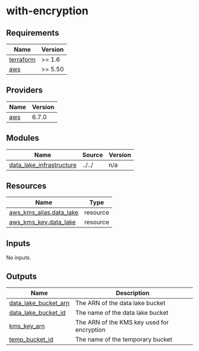 # with-encryption

<!-- BEGIN_TF_DOCS -->
## Requirements

| Name | Version |
|------|---------|
| <a name="requirement_terraform"></a> [terraform](#requirement\_terraform) | >= 1.6 |
| <a name="requirement_aws"></a> [aws](#requirement\_aws) | >= 5.50 |

## Providers

| Name | Version |
|------|---------|
| <a name="provider_aws"></a> [aws](#provider\_aws) | 6.7.0 |

## Modules

| Name | Source | Version |
|------|--------|---------|
| <a name="module_data_lake_infrastructure"></a> [data\_lake\_infrastructure](#module\_data\_lake\_infrastructure) | ../../ | n/a |

## Resources

| Name | Type |
|------|------|
| [aws_kms_alias.data_lake](https://registry.terraform.io/providers/hashicorp/aws/latest/docs/resources/kms_alias) | resource |
| [aws_kms_key.data_lake](https://registry.terraform.io/providers/hashicorp/aws/latest/docs/resources/kms_key) | resource |

## Inputs

No inputs.

## Outputs

| Name | Description |
|------|-------------|
| <a name="output_data_lake_bucket_arn"></a> [data\_lake\_bucket\_arn](#output\_data\_lake\_bucket\_arn) | The ARN of the data lake bucket |
| <a name="output_data_lake_bucket_id"></a> [data\_lake\_bucket\_id](#output\_data\_lake\_bucket\_id) | The name of the data lake bucket |
| <a name="output_kms_key_arn"></a> [kms\_key\_arn](#output\_kms\_key\_arn) | The ARN of the KMS key used for encryption |
| <a name="output_temp_bucket_id"></a> [temp\_bucket\_id](#output\_temp\_bucket\_id) | The name of the temporary bucket |
<!-- END_TF_DOCS -->
